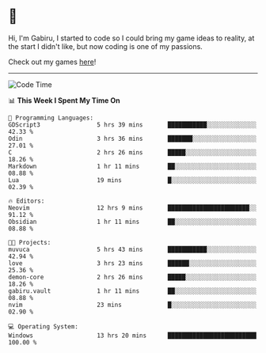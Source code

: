 # 🐀

Hi, I'm Gabiru, I started to code so I could bring my game ideas to reality, at the start I didn't like, but now coding is one of my passions.

Check out my games [here](https://gabiru.art/projetos/)!

---

<!--START_SECTION:waka-->
![Code Time](http://img.shields.io/badge/Code%20Time-475%20hrs%2033%20mins-blue)

📊 **This Week I Spent My Time On** 

```text
💬 Programming Languages: 
GDScript3                5 hrs 39 mins       ███████████░░░░░░░░░░░░░░   42.33 % 
Odin                     3 hrs 36 mins       ███████░░░░░░░░░░░░░░░░░░   27.01 % 
C                        2 hrs 26 mins       █████░░░░░░░░░░░░░░░░░░░░   18.26 % 
Markdown                 1 hr 11 mins        ██░░░░░░░░░░░░░░░░░░░░░░░   08.88 % 
Lua                      19 mins             █░░░░░░░░░░░░░░░░░░░░░░░░   02.39 % 

🔥 Editors: 
Neovim                   12 hrs 9 mins       ███████████████████████░░   91.12 % 
Obsidian                 1 hr 11 mins        ██░░░░░░░░░░░░░░░░░░░░░░░   08.88 % 

🐱‍💻 Projects: 
muvuca                   5 hrs 43 mins       ███████████░░░░░░░░░░░░░░   42.94 % 
love                     3 hrs 23 mins       ██████░░░░░░░░░░░░░░░░░░░   25.36 % 
demon-core               2 hrs 26 mins       █████░░░░░░░░░░░░░░░░░░░░   18.26 % 
gabiru.vault             1 hr 11 mins        ██░░░░░░░░░░░░░░░░░░░░░░░   08.88 % 
nvim                     23 mins             █░░░░░░░░░░░░░░░░░░░░░░░░   02.90 % 

💻 Operating System: 
Windows                  13 hrs 20 mins      █████████████████████████   100.00 % 
```


<!--END_SECTION:waka-->
